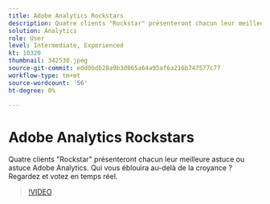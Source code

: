 ```yaml
---
title: Adobe Analytics Rockstars
description: Quatre clients "Rockstar" présenteront chacun leur meilleure astuce ou astuce Adobe Analytics. Qui vous éblouira au-delà de la croyance ? Regardez et votez en temps réel.
solution: Analytics
role: User
level: Intermediate, Experienced
kt: 10320
thumbnail: 342530.jpeg
source-git-commit: edd0bdb28a9b3d065a64a95af6a216b747577c77
workflow-type: tm+mt
source-wordcount: '56'
ht-degree: 0%

---
```


# Adobe Analytics Rockstars

Quatre clients &quot;Rockstar&quot; présenteront chacun leur meilleure astuce ou astuce Adobe Analytics. Qui vous éblouira au-delà de la croyance ? Regardez et votez en temps réel.

>[!VIDEO](https://video.tv.adobe.com/v/342530/?quality=12&learn=on)
